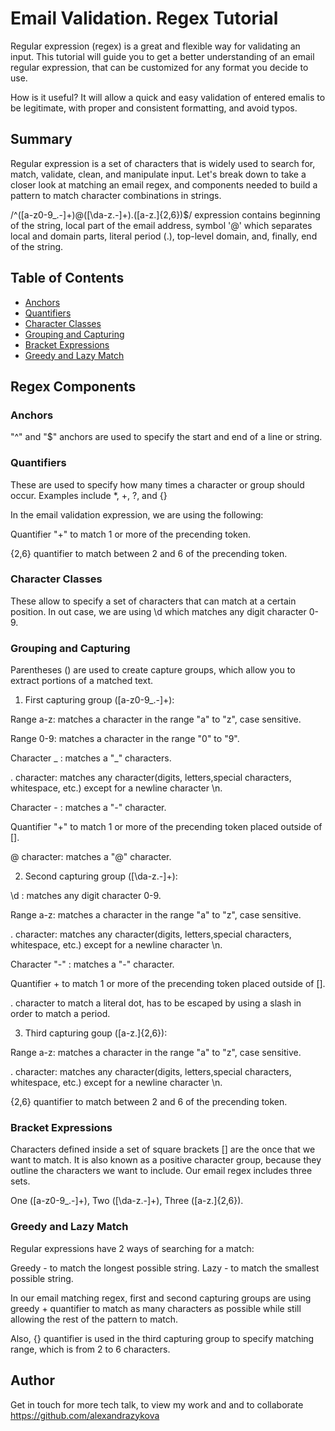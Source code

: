 # Email Validation. Regex Tutorial

Regular expression (regex) is a great and flexible way for validating an input. This tutorial will guide you to get a better understanding of an email regular expression, that can be customized for any format you decide to use. 

How is it useful? It will allow a quick and easy validation of entered emalis to be legitimate, with proper and consistent formatting, and avoid typos.

## Summary 

Regular expression is a set of characters that is widely used to search for, match, validate, clean, and manipulate input. Let's break down to take a closer look at matching an email regex, and components needed to build a pattern to match character combinations in strings.

/^([a-z0-9_\.-]+)@([\da-z\.-]+)\.([a-z\.]{2,6})$/ expression contains beginning of the string, local part of the email address, symbol '@' which separates local and domain parts, literal period (.), top-level domain, and, finally, end of the string.


## Table of Contents

- [Anchors](#anchors)
- [Quantifiers](#quantifiers)
- [Character Classes](#character-classes)
- [Grouping and Capturing](#grouping-and-capturing)
- [Bracket Expressions](#bracket-expressions)
- [Greedy and Lazy Match](#greedy-and-lazy-match)

## Regex Components

### Anchors

"^" and "$" anchors are used to specify the start and end of a line or string.

### Quantifiers

These are used to specify how many times a character or group should occur. Examples include *, +, ?, and {}

In the email validation expression, we are using the following:

Quantifier "+" to match 1 or more of the precending token.

{2,6} quantifier to match between 2 and 6 of the precending token.

### Character Classes

These allow to specify a set of characters that can match at a certain position. In out case, we are using \d which matches any digit character 0-9.

### Grouping and Capturing

Parentheses () are used to create capture groups, which allow you to extract portions of a matched text.

1) First capturing group ([a-z0-9_\.-]+):

Range a-z: matches a character in the range "a" to "z", case sensitive.

Range 0-9: matches a character in the range "0" to "9".

Character _ : matches a "_" characters.

\. character: matches any character(digits, letters,special characters, whitespace, etc.) except for a newline character \n.

Character - : matches a "-" character.
  
Quantifier "+" to match 1 or more of the precending token placed outside of [].

@ character: matches a "@" character.

2) Second capturing group ([\da-z\.-]+):

\d : matches any digit character 0-9.

Range a-z: matches a character in the range "a" to "z", case sensitive.

\. character: matches any character(digits, letters,special characters, whitespace, etc.) except for a newline character \n.

Character "-" : matches a "-" character.
  
Quantifier + to match 1 or more of the precending token placed outside of [].

\. character to match a literal dot, has to be escaped by using a slash in order to match a period.

3) Third capturing goup ([a-z\.]{2,6}):

Range a-z: matches a character in the range "a" to "z", case sensitive.

\. character: matches any character(digits, letters,special characters, whitespace, etc.) except for a newline character \n.

{2,6} quantifier to match between 2 and 6 of the precending token.

### Bracket Expressions

Characters defined inside a set of square brackets [] are the once that we want to match. It is also known as a positive character group, because they outline the characters we want to include. Our email regex includes three sets.

One ([a-z0-9_\.-]+),
Two ([\da-z\.-]+),
Three ([a-z\.]{2,6}).

### Greedy and Lazy Match

Regular expressions have 2 ways of searching for a match:

Greedy - to match the longest possible string.
Lazy - to match the smallest possible string.

In our email matching regex, first and second capturing groups are using greedy + quantifier to match as many characters as possible while still allowing the rest of the pattern to match.

Also, {} quantifier is used in the third capturing group to specify matching range, which is from 2 to 6 characters.

## Author

Get in touch for more tech talk, to view my work and and to collaborate https://github.com/alexandrazykova
